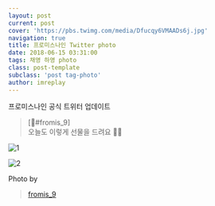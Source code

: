 ```yaml
---
layout: post
current: post
cover: 'https://pbs.twimg.com/media/Dfucqy6VMAADs6j.jpg'
navigation: true
title: 프로미스나인 Twitter photo
date: 2018-06-15 03:31:00
tags: 채영 하영 photo
class: post-template
subclass: 'post tag-photo'
author: imreplay
---
```


프로미스나인 공식 트위터 업데이트

> [💌#fromis_9]  
오늘도 이렇게 선물을 드려요 🎁💕

![1](https://pbs.twimg.com/media/Dfucqy6VMAADs6j.jpg)

![2](https://pbs.twimg.com/media/DfucrnzV4AQwcVj.jpg)



Photo by
> [fromis_9](https://twitter.com/realfromis_9)  
